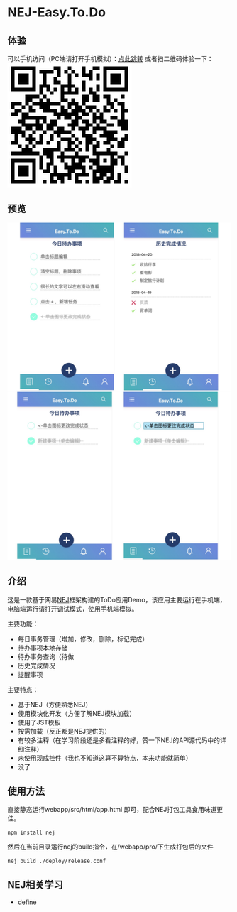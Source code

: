 # NEJ-Easy.To.Do

## 体验
可以手机访问（PC端请打开手机模拟）：[点此跳转](http://easyread.top:5050/#/today/)
或者扫二维码体验一下：
![](./photos/1524713508.png)

## 预览

![image-20180425103750007](./photos/preview1.jpg)
![image-20180425103750007](./photos/preview2.jpg)

## 介绍

这是一款基于网易[NEJ](https://github.com/genify/nej)框架构建的ToDo应用Demo，该应用主要运行在手机端，电脑端运行请打开调试模式，使用手机端模拟。

主要功能：

- 每日事务管理（增加，修改，删除，标记完成）
- 待办事项本地存储
- 待办事务查询（待做
- 历史完成情况
- 提醒事项



主要特点：

- 基于NEJ（方便熟悉NEJ）
- 使用模块化开发（方便了解NEJ模块加载）
- 使用了JST模板
- 按需加载（反正都是NEJ提供的）
- 有较多注释（在学习阶段还是多看注释的好，赞一下NEJ的API源代码中的详细注释）
- 未使用现成控件（我也不知道这算不算特点，本来功能就简单）
- 没了



## 使用方法

直接静态运行webapp/src/html/app.html 即可，配合NEJ打包工具食用味道更佳。

```
npm install nej
```

然后在当前目录运行nej的build指令，在/webapp/pro/下生成打包后的文件

```
nej build ./deploy/release.conf
```



## NEJ相关学习

- define


